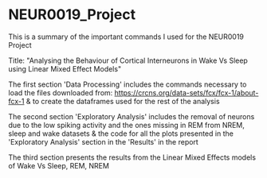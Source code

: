 # NEUR0019_Project
This is a summary of the important commands I used for the NEUR0019 Project

Title: "Analysing the Behaviour of Cortical Interneurons in Wake Vs Sleep using Linear Mixed Effect Models"

The first section 'Data Processing' includes the commands necessary to load the files downloaded from: https://crcns.org/data-sets/fcx/fcx-1/about-fcx-1
& to create the dataframes used for the rest of the analysis 

The second section 'Exploratory Analysis' includes the removal of neurons due to the low spiking activity and the ones missing in REM from NREM, sleep and wake datasets
& the code for all the plots presented in the 'Exploratory Analysis' section in the 'Results' in the report

The third section presents the results from the Linear Mixed Effects models of Wake Vs Sleep, REM, NREM
